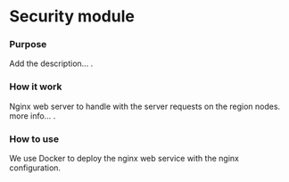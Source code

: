 # Security module

### Purpose
Add the description... .

### How it work

Nginx web server to handle with the server requests on the region nodes. more info... .

### How to use

We use Docker to deploy the nginx web service with the nginx configuration.
